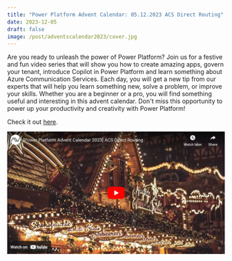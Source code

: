 ```yaml
---
title: "Power Platform Advent Calendar: 05.12.2023 ACS Direct Routing"
date: 2023-12-05
draft: false
image: /post/adventscalendar2023/cover.jpg
---
```


Are you ready to unleash the power of Power Platform? Join us for a festive and fun video series that will show you how to create amazing apps, govern your tenant, introduce Copilot in Power Platform and learn something about Azure Communication Services. Each day, you will get a new tip from our experts that will help you learn something new, solve a problem, or improve your skills. Whether you are a beginner or a pro, you will find something useful and interesting in this advent calendar. Don't miss this opportunity to power up your productivity and creativity with Power Platform!

Check it out [here](https://youtu.be/tXYEqaIDicw).

[![](video.jpg)](https://youtu.be/tXYEqaIDicw)